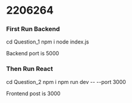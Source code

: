 # 2206264

### First Run Backend

cd Question_1
npm i
node index.js

Backend port is 5000

### Then Run React

cd Question_2
npm i
npm run dev -- --port 3000

Frontend post is 3000
